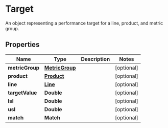 

# Target

An object representing a performance target for a line, product, and metric group.

## Properties

| Name | Type | Description | Notes |
|------------ | ------------- | ------------- | -------------|
|**metricGroup** | [**MetricGroup**](MetricGroup.md) |  |  [optional] |
|**product** | [**Product**](Product.md) |  |  [optional] |
|**line** | [**Line**](Line.md) |  |  [optional] |
|**targetValue** | **Double** |  |  [optional] |
|**lsl** | **Double** |  |  [optional] |
|**usl** | **Double** |  |  [optional] |
|**match** | **Match** |  |  [optional] |



